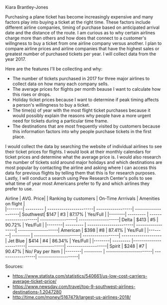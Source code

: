 Kiara Brantley-Jones

Purchasing a plane ticket has become increasingly expensive and many factors play into buying a ticket at the right time. These factors include different airline companies, timing of purchase based on anticipated arrival date and the distance of the route. I am curious as to why certain airlines charge more than others and how does that connect to a customer's willngness to buy a ticket from one airline company versus another. I plan to compare airline prices and airline companies that have the highest sales or greatest number of purchased tickets per year. I will collect data from the year 2017. 

Here are the features I'll be collecting and why: 
* The number of tickets purchased in 2017 for three major airlines to collect data on how many each company sells. 
* The average prices for flights per month beause I want to calculate how this rises or drops.
* Holiday ticket prices because I want to determine if peak timing affects a person's willingness to buy a ticket.
* The time(s) of year with the most flight ticket purchases because it would possibly explain the reasons why people have a more urgent need for tickets during a particular time frame.
* The destinations that are most frequently visited by customers because this information factors into why people 
purchase tickets in the first place.

I would collect the data by searching the website of individual airlines to see their ticket prices for flights. I would look at their monthly calendars for ticket prices and determine what the average price is. I would also research the number of tickets sold around major holidays and which destinations are most popular by contacting the airline and asking where I can access this data for previous flights by telling them that this is for research purposes. Lastly, I will conduct a search using Pew Research Center's polls to see what time of year most Americans prefer to fly and which airlines they prefer to use.

Airline  | AVG. Price| | Ranking by customers | On-Time Arrrivals | Amenities on flight |    
|--------| --------- | -----------------------| ------------------| --------------------| 
Southwest| $147      | #3                     | 87.17%            |        Yes/Full     |
|--------| --------- |  ----------------------| ------------------| --------------------|
Delta    | $413      | #5                     | 90.72%            |       Yes/Full      |
|--------| --------- | -----------------------| ------------------| --------------------|
American | $398      |  #8                    |      87.41%       |      Yes/Full       |
|--------| --------- | -----------------------| ------------------| --------------------|
Jet Blue |  $414     |  #4                    |  86.34%           |     Yes/Full        |
|--------| --------- |------------------------| ------------------| --------------------|
Spirit   |  $248     |  #7                    |     90.47%        |    No/ Pay per Item |
|--------| --------- | -----------------------| ------------------| --------------------|
 
Sources:
* https://www.statista.com/statistics/540661/us-low-cost-carriers-average-ticket-price/
* https://www.newsday.com/travel/top-9-southwest-airlines-destinations-1.2047280
* http://time.com/money/5167479/largest-us-airlines-2018/
